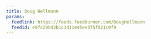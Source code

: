 ```yaml
---
title: Doug Hellmann
params:
  feedlink: https://feeds.feedburner.com/DougHellmann
  feedid: e9fc29bd2b1c1d11e45ee375fd21c0f9
---
```

